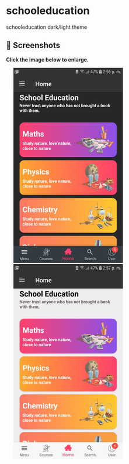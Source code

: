 # schooleducation
schooleducation 
dark/light theme


 ## 📸 Screenshots

**Click the image below to enlarge.**
<div>
<img src="/screenshots/screenshot-dark.jpg" height="auto" width="300" hspace="20">

<img src="/screenshots/screenshot-light.jpg" height="auto" width="300" hspace="20">

</div>
